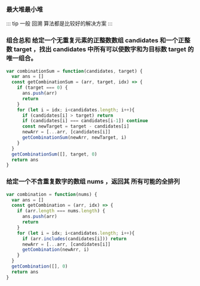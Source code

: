 ### 最大堆最小堆

::: tip
一般 回溯 算法都是比较好的解决方案
:::


### 组合总和 给定一个无重复元素的正整数数组 candidates 和一个正整数 target ，找出 candidates 中所有可以使数字和为目标数 target 的唯一组合。

``` javascript
var combinationSum = function(candidates, target) {
  var ans = []
  const getCombinationSum = (arr, target, idx) => {
    if (target === 0) {
      ans.push(arr)
      return
    }
    for (let i = idx; i<candidates.length; i++){
      if (candidates[i] > target) return
      if (candidates[i] === candidates[i-1]) continue
      const newTarget = target - candidates[i]
      newArr = [...arr, [candidates[i]]
      getCombinationSum(newArr, newTarget, i)
    } 
  }
  getCombinationSum([], target, 0)
  return ans
}
```

### 给定一个不含重复数字的数组 nums ，返回其 所有可能的全排列
``` javascript
var combination = function(nums) {
  var ans = []
  const getCombination = (arr, idx) => {
    if (arr.length === nums.length) {
      ans.push(arr)
      return
    }
    for (let i = idx; i<candidates.length; i++){
      if (arr.includes(candidates[i])) return
      newArr = [...arr, [candidates[i]]
      getCombination(newArr, i)
    } 
  }
  getCombination([], 0)
  return ans
}
```
